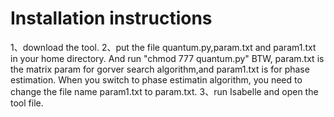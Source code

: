 # Installation instructions
1、download the tool.
2、put the file quantum.py,param.txt and param1.txt in your home  directory. And run 
   "chmod 777 quantum.py"
   BTW, param.txt is the matrix param for gorver search algorithm,and param1.txt is for phase estimation.
   When you switch to phase estimatin algorithm, you need to change the file name param1.txt to param.txt.
3、run Isabelle and open the tool file.
